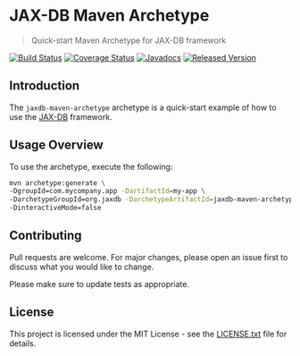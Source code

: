 # JAX-DB Maven Archetype

> Quick-start Maven Archetype for JAX-DB framework

[![Build Status](https://travis-ci.org/jaxdb/jaxdb.png)](https://travis-ci.org/jaxdb/jaxdb)
[![Coverage Status](https://coveralls.io/repos/github/jaxdb/jaxdb/badge.svg)](https://coveralls.io/github/jaxdb/jaxdb)
[![Javadocs](https://www.javadoc.io/badge/org.jaxdb/jaxdb-maven-archetype.svg)](https://www.javadoc.io/doc/org.jaxdb/jaxdb-maven-archetype)
[![Released Version](https://img.shields.io/maven-central/v/org.jaxdb/jaxdb-maven-archetype.svg)](https://mvnrepository.com/artifact/org.jaxdb/jaxdb-maven-archetype)

## Introduction

The `jaxdb-maven-archetype` archetype is a quick-start example of how to use the [JAX-DB][jaxdb] framework.

## Usage Overview

To use the archetype, execute the following:

  ```bash
  mvn archetype:generate \
  -DgroupId=com.mycompany.app -DartifactId=my-app \
  -DarchetypeGroupId=org.jaxdb -DarchetypeArtifactId=jaxdb-maven-archetype \
  -DinteractiveMode=false
  ```

## Contributing

Pull requests are welcome. For major changes, please open an issue first to discuss what you would like to change.

Please make sure to update tests as appropriate.

## License

This project is licensed under the MIT License - see the [LICENSE.txt](LICENSE.txt) file for details.

[mvn-archetype]: https://img.shields.io/badge/mvn-archetype-yellow.svg
[jaxdb]: /